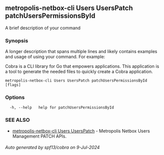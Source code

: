 ## metropolis-netbox-cli Users UsersPatch patchUsersPermissionsById

A brief description of your command

### Synopsis

A longer description that spans multiple lines and likely contains examples
and usage of using your command. For example:

Cobra is a CLI library for Go that empowers applications.
This application is a tool to generate the needed files
to quickly create a Cobra application.

```
metropolis-netbox-cli Users UsersPatch patchUsersPermissionsById [flags]
```

### Options

```
  -h, --help   help for patchUsersPermissionsById
```

### SEE ALSO

* [metropolis-netbox-cli Users UsersPatch]()	 - Metropolis Netbox Users Management PATCH APIs.

###### Auto generated by spf13/cobra on 9-Jul-2024
